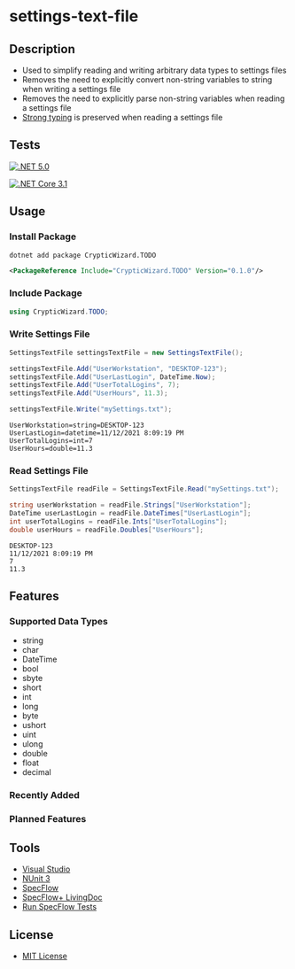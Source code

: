 # settings-text-file

## Description
* Used to simplify reading and writing arbitrary data types to settings files
* Removes the need to explicitly convert non-string variables to string when writing a settings file
* Removes the need to explicitly parse non-string variables when reading a settings file
* [Strong typing](https://docs.microsoft.com/en-us/dotnet/csharp/language-reference/builtin-types/built-in-types) is preserved when reading a settings file

## Tests
[![.NET 5.0](https://github.com/cryptic-wizard/settings-text-file/actions/workflows/dotnet.yml/badge.svg)](https://github.com/cryptic-wizard/settings-text-file/actions/workflows/dotnet.yml)

[![.NET Core 3.1](https://github.com/cryptic-wizard/settings-text-file/actions/workflows/dotnetcore.yml/badge.svg)](https://github.com/cryptic-wizard/settings-text-file/actions/workflows/dotnetcore.yml)

## Usage
### Install Package
```Text
dotnet add package CrypticWizard.TODO
```
```xml
<PackageReference Include="CrypticWizard.TODO" Version="0.1.0"/>
```
### Include Package
```C#
using CrypticWizard.TODO;
```

### Write Settings File
```C#
SettingsTextFile settingsTextFile = new SettingsTextFile();

settingsTextFile.Add("UserWorkstation", "DESKTOP-123");
settingsTextFile.Add("UserLastLogin", DateTime.Now);
settingsTextFile.Add("UserTotalLogins", 7);
settingsTextFile.Add("UserHours", 11.3);

settingsTextFile.Write("mySettings.txt");
```
```Text
UserWorkstation=string=DESKTOP-123
UserLastLogin=datetime=11/12/2021 8:09:19 PM
UserTotalLogins=int=7
UserHours=double=11.3
```

### Read Settings File
```C#
SettingsTextFile readFile = SettingsTextFile.Read("mySettings.txt");

string userWorkstation = readFile.Strings["UserWorkstation"];
DateTime userLastLogin = readFile.DateTimes["UserLastLogin"];
int userTotalLogins = readFile.Ints["UserTotalLogins"];
double userHours = readFile.Doubles["UserHours"];
```
```Text
DESKTOP-123
11/12/2021 8:09:19 PM
7
11.3
```

## Features
### Supported Data Types
* string
* char
* DateTime
* bool
* sbyte
* short
* int
* long
* byte
* ushort
* uint
* ulong
* double
* float
* decimal
### Recently Added
### Planned Features

## Tools
* [Visual Studio](https://visualstudio.microsoft.com/vs/)
* [NUnit 3](https://nunit.org/)
* [SpecFlow](https://specflow.org/tools/specflow/)
* [SpecFlow+ LivingDoc](https://specflow.org/tools/living-doc/)
* [Run SpecFlow Tests](https://github.com/marketplace/actions/run-specflow-tests)
## License
* [MIT License](https://github.com/cryptic-wizard/settings-file/blob/main/LICENSE.md)
